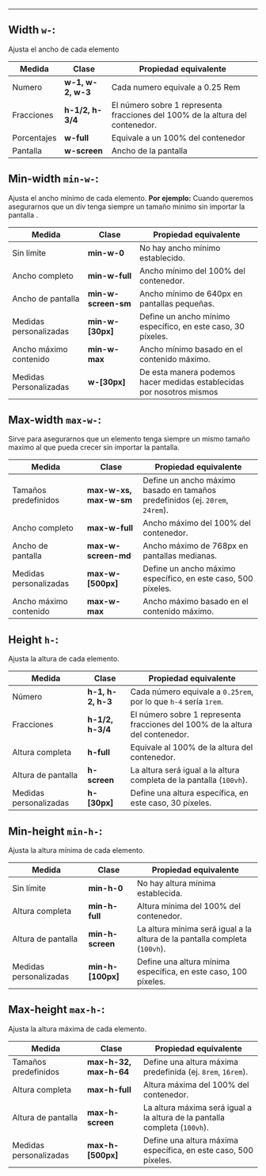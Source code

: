 
--- 
## Width `w-`:
Ajusta el ancho de cada elemento

| Medida      | Clase             | Propiedad equivalente                                                         |
| ----------- | ----------------- | ----------------------------------------------------------------------------- |
| Numero      | **w-1, w-2, w-3** | Cada numero equivale a 0.25 Rem                                               |
| Fracciones  | **h-1/2, h-3/4**  | El número sobre 1 representa fracciones del 100% de la altura del contenedor. |
| Porcentajes | **w-full**        | Equivale a un 100% del contenedor                                             |
| Pantalla    | **w-screen**      | Ancho de la pantalla                                                          |

## Min-width `min-w-`:
Ajusta el ancho mínimo de cada elemento. **Por ejemplo:** Cuando queremos asegurarnos que un div tenga siempre un tamaño minimo sin importar la pantalla .

| **Medida**             | **Clase**           | **Propiedad equivalente**                                             |
| ---------------------- | ------------------- | --------------------------------------------------------------------- |
| Sin límite             | **min-w-0**         | No hay ancho mínimo establecido.                                      |
| Ancho completo         | **min-w-full**      | Ancho mínimo del 100% del contenedor.                                 |
| Ancho de pantalla      | **min-w-screen-sm** | Ancho mínimo de 640px en pantallas pequeñas.                          |
| Medidas personalizadas | **min-w-[30px]**    | Define un ancho mínimo específico, en este caso, 30 píxeles.          |
| Ancho máximo contenido | **min-w-max**       | Ancho mínimo basado en el contenido máximo.                           |
| Medidas Personalizadas | **w-[30px]**        | De esta manera podemos hacer medidas establecidas por nosotros mismos |

## Max-width `max-w-`:
Sirve para asegurarnos que un elemento tenga siempre un mismo tamaño maximo al que pueda crecer sin importar la pantalla.

| **Medida**             | **Clase**               | **Propiedad equivalente**                                             |
| ---------------------- | ----------------------- | --------------------------------------------------------------------- |
| Tamaños predefinidos   | **max-w-xs, max-w-sm**  | Define un ancho máximo basado en tamaños predefinidos (ej. `20rem`, `24rem`). |
| Ancho completo         | **max-w-full**          | Ancho máximo del 100% del contenedor.                                 |
| Ancho de pantalla      | **max-w-screen-md**     | Ancho máximo de 768px en pantallas medianas.                          |
| Medidas personalizadas | **max-w-[500px]**       | Define un ancho máximo específico, en este caso, 500 píxeles.          |
| Ancho máximo contenido | **max-w-max**           | Ancho máximo basado en el contenido máximo.                           |

## Height `h-`:
Ajusta la altura de cada elemento.

| **Medida**                 | **Clase**         | **Propiedad equivalente**                                                     |
| -------------------------- | ----------------- | ----------------------------------------------------------------------------- |
| Número                     | **h-1, h-2, h-3** | Cada número equivale a `0.25rem`, por lo que `h-4` sería `1rem`.              |
| Fracciones                 | **h-1/2, h-3/4**  | El número sobre 1 representa fracciones del 100% de la altura del contenedor. |
| Altura completa            | **h-full**        | Equivale al 100% de la altura del contenedor.                                 |
| Altura de pantalla         | **h-screen**      | La altura será igual a la altura completa de la pantalla (`100vh`).           |
| Medidas personalizadas<br> | **h-[30px]**      | Define una altura específica, en este caso, 30 píxeles.                       |

## Min-height `min-h-`:
Ajusta la altura mínima de cada elemento.

| **Medida**             | **Clase**         | **Propiedad equivalente**                                                  |
| ---------------------- | ----------------- | -------------------------------------------------------------------------- |
| Sin límite             | **min-h-0**       | No hay altura mínima establecida.                                          |
| Altura completa        | **min-h-full**    | Altura mínima del 100% del contenedor.                                     |
| Altura de pantalla     | **min-h-screen**  | La altura mínima será igual a la altura de la pantalla completa (`100vh`). |
| Medidas personalizadas | **min-h-[100px]** | Define una altura mínima específica, en este caso, 100 píxeles.            |

## Max-height `max-h-`:
Ajusta la altura máxima de cada elemento.

| **Medida**             | **Clase**              | **Propiedad equivalente**                                                  |
| ---------------------- | ---------------------- | -------------------------------------------------------------------------- |
| Tamaños predefinidos   | **max-h-32, max-h-64** | Define una altura máxima predefinida (ej. `8rem`, `16rem`).                |
| Altura completa        | **max-h-full**         | Altura máxima del 100% del contenedor.                                     |
| Altura de pantalla     | **max-h-screen**       | La altura máxima será igual a la altura de la pantalla completa (`100vh`). |
| Medidas personalizadas | **max-h-[500px]**      | Define una altura máxima específica, en este caso, 500 píxeles.            |


